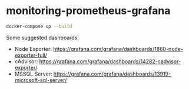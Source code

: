 # monitoring-prometheus-grafana

```bash
docker-compose up --build
```

Some suggested dashboards:
- Node Exporter: https://grafana.com/grafana/dashboards/1860-node-exporter-full/
- cAdvisor: https://grafana.com/grafana/dashboards/14282-cadvisor-exporter/
- MSSQL Server: https://grafana.com/grafana/dashboards/13919-microsoft-sql-server/
